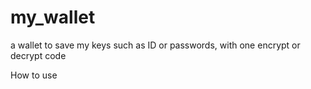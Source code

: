 # my_wallet
a wallet to save my keys such as ID or passwords, with one encrypt or decrypt code

<header2> How to use </header2>
